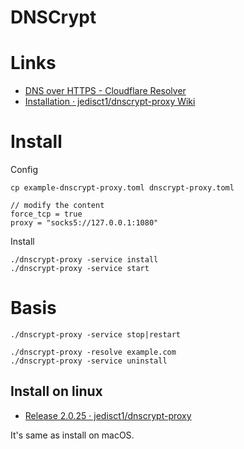 # DNSCrypt

# Links

* [DNS over HTTPS - Cloudflare Resolver](https://developers.cloudflare.com/1.1.1.1/dns-over-https/)
* [Installation · jedisct1/dnscrypt-proxy Wiki](https://github.com/jedisct1/dnscrypt-proxy/wiki/installation)


# Install

Config

```
cp example-dnscrypt-proxy.toml dnscrypt-proxy.toml

// modify the content
force_tcp = true
proxy = "socks5://127.0.0.1:1080"
```

Install

```
./dnscrypt-proxy -service install
./dnscrypt-proxy -service start
```

# Basis

```
./dnscrypt-proxy -service stop|restart

./dnscrypt-proxy -resolve example.com
./dnscrypt-proxy -service uninstall
```

## Install on linux

* [Release 2.0.25 · jedisct1/dnscrypt-proxy](https://github.com/jedisct1/dnscrypt-proxy/releases/tag/2.0.25)

It's same as install on macOS.


